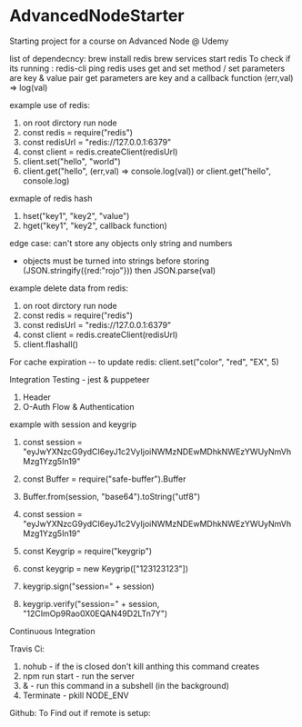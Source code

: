 # AdvancedNodeStarter

Starting project for a course on Advanced Node @ Udemy

list of dependecncy:
brew install redis
brew services start redis
To check if its running : redis-cli ping
redis uses get and set method /
set parameters are key & value pair
get parameters are key and a callback function (err,val) => log(val)

example use of redis:

1.  on root dirctory run node
2.  const redis = require("redis")
3.  const redisUrl = "redis://127.0.0.1:6379"
4.  const client = redis.createClient(redisUrl)
5.  client.set("hello", "world")
6.  client.get("hello", (err,val) => console.log(val)) or client.get("hello", console.log)

exmaple of redis hash

1.  hset("key1", "key2", "value")
2.  hget("key1", "key2", callback function)

edge case: can't store any objects only string and numbers

- objects must be turned into strings before storing
  (JSON.stringify({red:"rojo"})) then JSON.parse(val)

example delete data from redis:

1.  on root dirctory run node
2.  const redis = require("redis")
3.  const redisUrl = "redis://127.0.0.1:6379"
4.  const client = redis.createClient(redisUrl)
5.  client.flashall()

For cache expiration -- to update redis:
client.set("color", "red", "EX", 5)

Integration Testing - jest & puppeteer

1.  Header
2.  O-Auth Flow & Authentication

example with session and keygrip

1.  const session = "eyJwYXNzcG9ydCI6eyJ1c2VyIjoiNWMzNDEwMDhkNWEzYWUyNmVhMzg1Yzg5In19"
2.  const Buffer = require("safe-buffer").Buffer
3.  Buffer.from(session, "base64").toString("utf8")

4.  const session = "eyJwYXNzcG9ydCI6eyJ1c2VyIjoiNWMzNDEwMDhkNWEzYWUyNmVhMzg1Yzg5In19"
5.  const Keygrip = require("keygrip")
6.  const keygrip = new Keygrip(["123123123"])
7.  keygrip.sign("session=" + session)
8.  keygrip.verify("session=" + session, "12CImOp9Rao0X0EQAN49D2LTn7Y")

Continuous Integration

Travis Ci:

1.  nohub - if the is closed don't kill anthing this command creates
2.  npm run start - run the server
3.  & - run this command in a subshell (in the background)
4.  Terminate - pkill NODE_ENV

Github:
To Find out if remote is setup:
